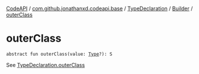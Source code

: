[CodeAPI](../../../index.md) / [com.github.jonathanxd.codeapi.base](../../index.md) / [TypeDeclaration](../index.md) / [Builder](index.md) / [outerClass](.)

# outerClass

`abstract fun outerClass(value: `[`Type`](http://docs.oracle.com/javase/6/docs/api/java/lang/reflect/Type.html)`?): S`

See [TypeDeclaration.outerClass](../outer-class.md)

